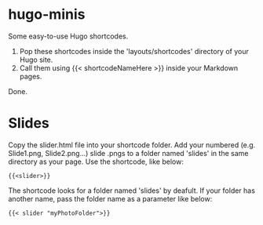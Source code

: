 # hugo-minis
Some easy-to-use Hugo shortcodes. 

  1. Pop these shortcodes inside the 'layouts/shortcodes' directory of your Hugo site.
  2. Call them using {{< shortcodeNameHere >}} inside your Markdown pages. 

Done.


# Slides
Copy the slider.html file into your shortcode folder. 
Add your numbered (e.g. Slide1.png, Slide2.png...) slide .pngs to a folder named 'slides' in the same directory as your page. Use the shortcode, like below:
```
{{<slider>}}
```
  
The shortcode looks for a folder named 'slides' by deafult. If your folder has another name, pass the folder name as a parameter like below:
``` 
{{< slider "myPhotoFolder">}}
```
